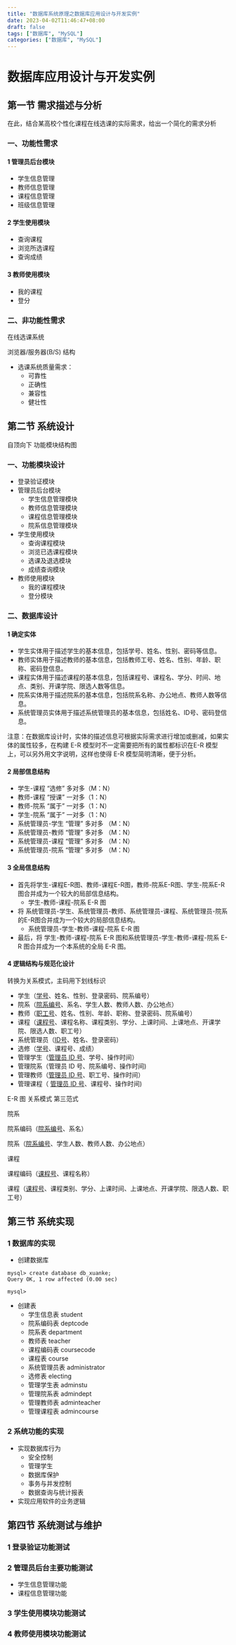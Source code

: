 ```yaml
---
title: "数据库系统原理之数据库应用设计与开发实例"
date: 2023-04-02T11:46:47+08:00
draft: false
tags: ["数据库", "MySQL"]
categories: ["数据库", "MySQL"]
---
```


# 数据库应用设计与开发实例

## 第一节 需求描述与分析

在此，结合某高校个性化课程在线选课的实际需求，给出一个简化的需求分析

### 一、功能性需求

#### 1 管理员后台模块

- 学生信息管理
- 教师信息管理
- 课程信息管理
- 班级信息管理

#### 2 学生使用模块

- 查询课程
- 浏览所选课程
- 查询成绩

#### 3 教师使用模块

- 我的课程
- 登分

### 二、非功能性需求

在线选课系统

浏览器/服务器(B/S) 结构

- 选课系统质量需求：
  - 可靠性
  - 正确性
  - 兼容性
  - 健壮性

## 第二节 系统设计

自顶向下  功能模块结构图

### 一、功能模块设计

- 登录验证模块
- 管理员后台模块
  - 学生信息管理模块
  - 教师信息管理模块
  - 课程信息管理模块
  - 院系信息管理模块
- 学生使用模块
  - 查询课程模块
  - 浏览已选课程模块
  - 选课及退选模块
  - 成绩查询模块
- 教师使用模块
  - 我的课程模块
  - 登分模块

### 二、数据库设计

#### 1 确定实体

- 学生实体用于描述学生的基本信息，包括学号、姓名、性别、密码等信息。
- 教师实体用于描述教师的基本信息，包括教师工号、姓名、性别、年龄、职称、密码登信息。
- 课程实体用于描述课程的基本信息，包括课程号、课程名、学分、时间、地点、类别、开课学院、限选人数等信息。
- 院系实体用于描述院系的基本信息，包括院系名称、办公地点、教师人数等信息。
- 系统管理员实体用于描述系统管理员的基本信息，包括姓名、ID号、密码登信息。

注意：在数据库设计时，实体的描述信息可根据实际需求进行增加或删减，如果实体的属性较多，在构建 E-R 模型时不一定需要把所有的属性都标识在E-R 模型上，可以另外用文字说明，这样也使得 E-R 模型简明清晰，便于分析。

#### 2 局部信息结构

- 学生-课程  “选修” 多对多（M：N）
- 教师-课程 “授课” 一对多（1：N）
- 教师-院系 “属于” 一对多（1：N）
- 学生-院系 “属于” 一对多（1：N）
- 系统管理员-学生 “管理” 多对多 （M：N）
- 系统管理员-教师 “管理” 多对多 （M：N）
- 系统管理员-课程 “管理” 多对多 （M：N）
- 系统管理员-院系 “管理” 多对多 （M：N）

#### 3 全局信息结构

- 首先将学生-课程E-R图、教师-课程E-R图，教师-院系E-R图、学生-院系E-R图合并成为一个较大的局部信息结构。
  - 学生-教师-课程-院系 E-R 图
- 将 系统管理员-学生、系统管理员-教师、系统管理员-课程、系统管理员-院系的E-R图合并成为一个较大的局部信息结构。
  - 系统管理员-学生-教师-课程-院系 E-R 图
- 最后，将 学生-教师-课程-院系 E-R 图和系统管理员-学生-教师-课程-院系 E-R 图合并成为一个本系统的全局 E-R 图。

#### 4 逻辑结构与规范化设计

转换为关系模式，主码用下划线标识

- 学生（<u>学号</u>、姓名、性别、登录密码、院系编号）
- 院系（<u>院系编号</u>、系名、学生人数、教师人数、办公地点）
- 教师（<u>职工号</u>、姓名、性别、年龄、职称、登录密码、院系编号）
- 课程（<u>课程号</u>、课程名称、课程类别、学分、上课时间、上课地点、开课学院、限选人数、职工号）
- 系统管理员（<u>ID号</u>、姓名、登录密码）
- 选修（<u>学号</u>、课程号、成绩）
- 管理学生（<u>管理员 ID 号</u>、学号、操作时间）
- 管理院系（管理员 ID 号、院系编号、操作时间)
- 管理教师（<u>管理员 ID 号</u>、职工号、操作时间）
- 管理课程（ <u>管理员 ID 号</u>、课程号、操作时间)

E-R 图    关系模式    第三范式

院系

院系编码（<u>院系编号</u>、系名）

院系（<u>院系编号</u>、学生人数、教师人数、办公地点）

课程

课程编码（<u>课程号</u>、课程名称）

课程（<u>课程号</u>、课程类别、学分、上课时间、上课地点、开课学院、限选人数、职工号）

## 第三节 系统实现

### 1 数据库的实现

- 创建数据库

```mysql
mysql> create database db_xuanke;
Query OK, 1 row affected (0.00 sec)

mysql>

```

- 创建表
  - 学生信息表  student
  - 院系编码表 deptcode
  - 院系表 department
  - 教师表 teacher
  - 课程编码表 coursecode
  - 课程表  course
  - 系统管理员表 administrator
  - 选修表  electing
  - 管理学生表  adminstu
  - 管理院系表  admindept
  - 管理教师表  adminteacher
  - 管理课程表  admincourse

### 2 系统功能的实现

- 实现数据库行为
  - 安全控制
  - 管理学生
  - 数据库保护
  - 事务与并发控制
  - 数据查询与统计报表
- 实现应用软件的业务逻辑

## 第四节 系统测试与维护

### 1 登录验证功能测试

### 2 管理员后台主要功能测试

- 学生信息管理功能
- 课程信息管理功能

### 3 学生使用模块功能测试

### 4 教师使用模块功能测试
